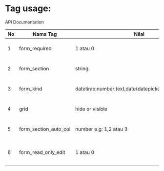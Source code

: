 # Tag usage:

API Documentation

No|Nama Tag|Nilai|Deskripsi
--- | --- | --- | --- |
1|form_required|1 atau 0|Menentukan field mandatory atau tidak
2|form_section|string|Menentukan kelompok dari field
3|form_kind|datetime,number,text,date(datepicker),time(timepicker)|Menentukan jenis input dari field
4|grid|hide or visible|untuk menyembunyikan di grid atau tidak
5|form_section_auto_col|number e.g: 1,2 atau 3|untuk otomatisasi kolom saat di form
6|form_read_only_edit|1 atau 0|jika ingin menjadi readonly maka diisi dengan angka 1

